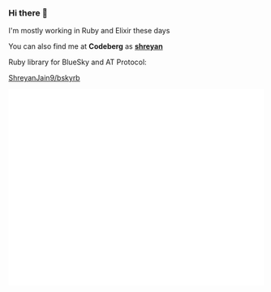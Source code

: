 ### Hi there 👋

I'm mostly working in Ruby and Elixir these days 

You can also find me at **Codeberg** as [**shreyan**](https://codeberg.org/shreyan)

Ruby library for BlueSky and AT Protocol:

[ShreyanJain9/bskyrb](https://github.com/ShreyanJain9/bskyrb)

<picture>
  <img src="/github-metrics.svg" alt="Metrics">
</picture>


<!--
**ShreyanJain9/ShreyanJain9** is a ✨ _special_ ✨ repository because its `README.md` (this file) appears on your GitHub profile.

Here are some ideas to get you started:

- 🔭 I’m currently working on ...
- 🌱 I’m currently learning ...
- 👯 I’m looking to collaborate on ...
- 🤔 I’m looking for help with ...
- 💬 Ask me about ...
- 📫 How to reach me: ...
- 😄 Pronouns: ...
- ⚡ Fun fact: ...
-->
